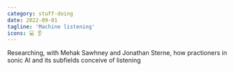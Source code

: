 ```yaml
---
category: stuff-doing
date: 2022-09-01
tagline: 'Machine listening'
icons: 💻️ 👂️
---
```


Researching, with Mehak Sawhney and Jonathan Sterne, how practioners in sonic AI and its subfields conceive of listening

